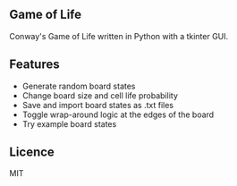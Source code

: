 ## Game of Life

Conway's Game of Life written in Python with a tkinter GUI.

## Features

- Generate random board states
- Change board size and cell life probability
- Save and import board states as .txt files
- Toggle wrap-around logic at the edges of the board
- Try example board states

## Licence

MIT